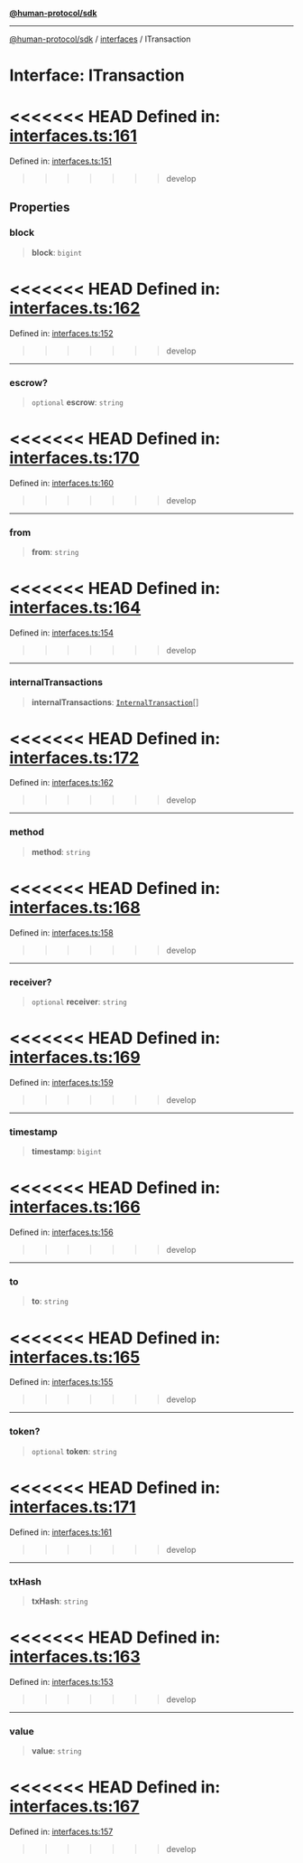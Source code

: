 [**@human-protocol/sdk**](../../README.md)

***

[@human-protocol/sdk](../../modules.md) / [interfaces](../README.md) / ITransaction

# Interface: ITransaction

<<<<<<< HEAD
Defined in: [interfaces.ts:161](https://github.com/humanprotocol/human-protocol/blob/daa33ac30e8a8fd3dd7bbd077ced2e0ab16f7bab/packages/sdk/typescript/human-protocol-sdk/src/interfaces.ts#L161)
=======
Defined in: [interfaces.ts:151](https://github.com/humanprotocol/human-protocol/blob/8c6afbe01e352b593635124b575731df11c509c7/packages/sdk/typescript/human-protocol-sdk/src/interfaces.ts#L151)
>>>>>>> develop

## Properties

### block

> **block**: `bigint`

<<<<<<< HEAD
Defined in: [interfaces.ts:162](https://github.com/humanprotocol/human-protocol/blob/daa33ac30e8a8fd3dd7bbd077ced2e0ab16f7bab/packages/sdk/typescript/human-protocol-sdk/src/interfaces.ts#L162)
=======
Defined in: [interfaces.ts:152](https://github.com/humanprotocol/human-protocol/blob/8c6afbe01e352b593635124b575731df11c509c7/packages/sdk/typescript/human-protocol-sdk/src/interfaces.ts#L152)
>>>>>>> develop

***

### escrow?

> `optional` **escrow**: `string`

<<<<<<< HEAD
Defined in: [interfaces.ts:170](https://github.com/humanprotocol/human-protocol/blob/daa33ac30e8a8fd3dd7bbd077ced2e0ab16f7bab/packages/sdk/typescript/human-protocol-sdk/src/interfaces.ts#L170)
=======
Defined in: [interfaces.ts:160](https://github.com/humanprotocol/human-protocol/blob/8c6afbe01e352b593635124b575731df11c509c7/packages/sdk/typescript/human-protocol-sdk/src/interfaces.ts#L160)
>>>>>>> develop

***

### from

> **from**: `string`

<<<<<<< HEAD
Defined in: [interfaces.ts:164](https://github.com/humanprotocol/human-protocol/blob/daa33ac30e8a8fd3dd7bbd077ced2e0ab16f7bab/packages/sdk/typescript/human-protocol-sdk/src/interfaces.ts#L164)
=======
Defined in: [interfaces.ts:154](https://github.com/humanprotocol/human-protocol/blob/8c6afbe01e352b593635124b575731df11c509c7/packages/sdk/typescript/human-protocol-sdk/src/interfaces.ts#L154)
>>>>>>> develop

***

### internalTransactions

> **internalTransactions**: [`InternalTransaction`](InternalTransaction.md)[]

<<<<<<< HEAD
Defined in: [interfaces.ts:172](https://github.com/humanprotocol/human-protocol/blob/daa33ac30e8a8fd3dd7bbd077ced2e0ab16f7bab/packages/sdk/typescript/human-protocol-sdk/src/interfaces.ts#L172)
=======
Defined in: [interfaces.ts:162](https://github.com/humanprotocol/human-protocol/blob/8c6afbe01e352b593635124b575731df11c509c7/packages/sdk/typescript/human-protocol-sdk/src/interfaces.ts#L162)
>>>>>>> develop

***

### method

> **method**: `string`

<<<<<<< HEAD
Defined in: [interfaces.ts:168](https://github.com/humanprotocol/human-protocol/blob/daa33ac30e8a8fd3dd7bbd077ced2e0ab16f7bab/packages/sdk/typescript/human-protocol-sdk/src/interfaces.ts#L168)
=======
Defined in: [interfaces.ts:158](https://github.com/humanprotocol/human-protocol/blob/8c6afbe01e352b593635124b575731df11c509c7/packages/sdk/typescript/human-protocol-sdk/src/interfaces.ts#L158)
>>>>>>> develop

***

### receiver?

> `optional` **receiver**: `string`

<<<<<<< HEAD
Defined in: [interfaces.ts:169](https://github.com/humanprotocol/human-protocol/blob/daa33ac30e8a8fd3dd7bbd077ced2e0ab16f7bab/packages/sdk/typescript/human-protocol-sdk/src/interfaces.ts#L169)
=======
Defined in: [interfaces.ts:159](https://github.com/humanprotocol/human-protocol/blob/8c6afbe01e352b593635124b575731df11c509c7/packages/sdk/typescript/human-protocol-sdk/src/interfaces.ts#L159)
>>>>>>> develop

***

### timestamp

> **timestamp**: `bigint`

<<<<<<< HEAD
Defined in: [interfaces.ts:166](https://github.com/humanprotocol/human-protocol/blob/daa33ac30e8a8fd3dd7bbd077ced2e0ab16f7bab/packages/sdk/typescript/human-protocol-sdk/src/interfaces.ts#L166)
=======
Defined in: [interfaces.ts:156](https://github.com/humanprotocol/human-protocol/blob/8c6afbe01e352b593635124b575731df11c509c7/packages/sdk/typescript/human-protocol-sdk/src/interfaces.ts#L156)
>>>>>>> develop

***

### to

> **to**: `string`

<<<<<<< HEAD
Defined in: [interfaces.ts:165](https://github.com/humanprotocol/human-protocol/blob/daa33ac30e8a8fd3dd7bbd077ced2e0ab16f7bab/packages/sdk/typescript/human-protocol-sdk/src/interfaces.ts#L165)
=======
Defined in: [interfaces.ts:155](https://github.com/humanprotocol/human-protocol/blob/8c6afbe01e352b593635124b575731df11c509c7/packages/sdk/typescript/human-protocol-sdk/src/interfaces.ts#L155)
>>>>>>> develop

***

### token?

> `optional` **token**: `string`

<<<<<<< HEAD
Defined in: [interfaces.ts:171](https://github.com/humanprotocol/human-protocol/blob/daa33ac30e8a8fd3dd7bbd077ced2e0ab16f7bab/packages/sdk/typescript/human-protocol-sdk/src/interfaces.ts#L171)
=======
Defined in: [interfaces.ts:161](https://github.com/humanprotocol/human-protocol/blob/8c6afbe01e352b593635124b575731df11c509c7/packages/sdk/typescript/human-protocol-sdk/src/interfaces.ts#L161)
>>>>>>> develop

***

### txHash

> **txHash**: `string`

<<<<<<< HEAD
Defined in: [interfaces.ts:163](https://github.com/humanprotocol/human-protocol/blob/daa33ac30e8a8fd3dd7bbd077ced2e0ab16f7bab/packages/sdk/typescript/human-protocol-sdk/src/interfaces.ts#L163)
=======
Defined in: [interfaces.ts:153](https://github.com/humanprotocol/human-protocol/blob/8c6afbe01e352b593635124b575731df11c509c7/packages/sdk/typescript/human-protocol-sdk/src/interfaces.ts#L153)
>>>>>>> develop

***

### value

> **value**: `string`

<<<<<<< HEAD
Defined in: [interfaces.ts:167](https://github.com/humanprotocol/human-protocol/blob/daa33ac30e8a8fd3dd7bbd077ced2e0ab16f7bab/packages/sdk/typescript/human-protocol-sdk/src/interfaces.ts#L167)
=======
Defined in: [interfaces.ts:157](https://github.com/humanprotocol/human-protocol/blob/8c6afbe01e352b593635124b575731df11c509c7/packages/sdk/typescript/human-protocol-sdk/src/interfaces.ts#L157)
>>>>>>> develop
